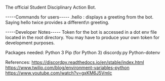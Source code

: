 The official Student Disciplinary Action Bot.  

-----Commands for users-----
.hello : displays a greeting from the bot.  Saying hello twice provides a different\n
greeting.

-----Developer Notes-----
Token for the bot is accessed in a dot env file located in the root directory.  You
may have to produce your own token for development purposes.  

Packages needed:
Python 3
Pip (for Python 3)
discordy.py
Python-dotenv

References:
https://discordpy.readthedocs.io/en/stable/index.html
https://www.twilio.com/blog/environment-variables-python
https://www.youtube.com/watch?v=gxKM6J5VmIc